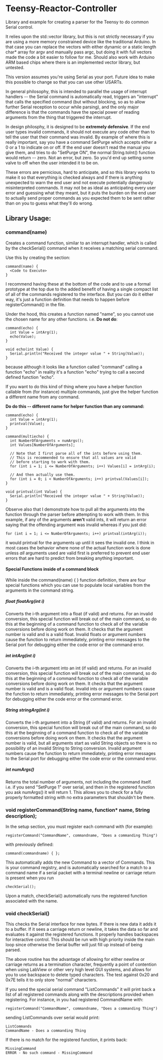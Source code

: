 # Teensy-Reactor-Controller
Library and example for creating a parser for the Teensy to do common Serial control.

It relies upon the std::vector library, but this is not strictly necessary if you are using a more memory constrained device like the traditional Arduino. In that case you can replace the vectors with either dynamic or a static length char* array for argv and manually pass argc, but doing it with full vectors made the code a bit easier to follow for me. Should also work with Arduino ARM based chips where there is an implemented vector library, but untested.

This version assumes you're using Serial as your port. Future idea to make this possible to change so that you can use other USARTs.

In general philosophy, this is intended to parallel the usage of interrupt handlers -- the Serial command is automatically read, triggers an "interrupt" that calls the specified command (but without blocking, so as to allow further Serial reception to occur while parsing), and the only major difference is that the commands have the special power of reading arguments from the thing that triggered the interrupt.

In design philosphy, it is designed to be **extremely defensive**. If the end user types invalid commands, it should not execute any code other than to tell the user that their command was invalid. By example of where this is really important, say you have a command SetPurge which accepts either a 0 or a 1 to indicate on or off. If the end user doesn't read the manual you give them, and tries to do "SetPurge ON", the normal String.toInt() function would return -- zero. Not an error, but zero. So you'd end up setting some valve to off when the user intended it to be on.

These errors are pernicious, hard to anticipate, and so this library works to make it so that everything is checked always and if there is anything unexpected to warn the end user and not execute potentially dangerously misinterpreted commands. It may not be as ideal as anticipating every user error and guessing what they meant, but it puts the burden on the end user to actually send proper commands as you expected them to be sent rather than on you to guess what they'll do wrong.

## Library Usage:

### command(name)

Creates a command function, similar to an interrupt handler, which is called by the checkSerial() command when it receives a matching serial command.

Use this by creating the section:

    command(name) {
      <Code to Execute>
    }

I recommend having these at the bottom of the code and to use a formal prototype at the top due to the added benefit of having a single compact list of all of the commands registered to the interface. But you can do it either way, it's just a function definition that needs to happen before registerCommand() in the file.

Under the hood, this creates a function named "name", so you cannot use the chosen name for any other functions. i.e. **Do not do**:

```
command(echo) {
  int Value = intArg(1);
  echo(Value);
}

void echo(int Value) {
  Serial.println("Received the integer value " + String(Value));
}
```

because although it looks like a function called "command" calling a function "echo" in reality it's a function "echo" trying to call a second defined function "echo".

If you want to do this kind of thing where you have a helper function callable from (for instance) multiple commands, just give the helper function a different name from any command.

**Do do this -- different name for helper function than any command:**
```
command(echo) {
  int Value = intArg(1);
  printval(Value);
}

command(multiecho) {
  int NumberOfArguments = numArgs();
  int Values[NumberOfArguments];
  
  // Note that I first parse all of the ints before using them.
  // This is recommended to ensure that all values are valid
  // before starting to work with them.
  for (int i = 1; i <= NumberOfArguments; i++) Values[i] = intArg(i);

  // And then actually use them.
  for (int i = 0; i < NumberOfArguments; i++) printval(Values[i]);
}

void printval(int Value) {
  Serial.println("Received the integer value " + String(Value));
}
```

Observe also that I demonstrate how to pull all the arguments into the function through the parser before attempting to work with them. In this example, if any of the arguments **aren't** valid ints, it will return an error saying that the offending argument was invalid whereas if you just did:

    for (int i = 1; i <= NumberOfArguments; i++) printval(intArg(i));

it would printval for the arguments up until it sees the invalid one. I think in most cases the behavior where none of the actual function work is done unless *all* arguments used are valid first is preferred to prevent end user errors that are hard to predict from breaking anything important.

#### Special Functions inside of a command block

While inside the command(name) { } function definition, there are four special functions which you can use to populate local variables from the arguments in the command string.

##### float floatArg(int i)

Converts the i-th argument into a float (if valid) and returns. For an invalid conversion, this special function will break out of the main command, so do this at the beginning of a command function to check all of the variable conversions before doing work on them. It checks that the argument number is valid and is a valid float. Invalid floats or argument numbers cause the function to return immediately, printing error messages to the Serial port for debugging either the code error or the command error.

##### int intArg(int i)

Converts the i-th argument into an int (if valid) and returns. For an invalid conversion, this special function will break out of the main command, so do this at the beginning of a command function to check all of the variable conversions before doing work on them. It checks that the argument number is valid and is a valid float. Invalid ints or argument numbers cause the function to return immediately, printing error messages to the Serial port for debugging either the code error or the command error.

##### String stringArg(int i)

Converts the i-th argument into a String (if valid) and returns. For an invalid conversion, this special function will break out of the main command, so do this at the beginning of a command function to check all of the variable conversions before doing work on them. It checks that the argument number is valid, but all arguments start as valid String objects so there is no possibility of an invalid String to String conversion. Invalid argument numbers cause the function to return immediately, printing error messages to the Serial port for debugging either the code error or the command error.

##### int numArgs()

Returns the total number of arguments, not including the command itself. i.e. if you send "SetPurge 1" over serial, and then in the registered function you ask numArgs() it will return 1. This allows you to check for a fully properly formatted string with no extra parameters that shouldn't be there.

### void registerCommand(String name, function* name, String description);

In the setup section, you must register each command with (for example):

    registerCommand("CommandName", commandname, "Does a commanding Thing")
   
with previously defined:

    command(commandname) { };

This automatically adds the new Command to a vector of Commands. This is your command registry, and is automatically searched for a match to a command name if a serial packet with a terminal newline or carriage return is present when you run

    checkSerial();

Upon a match, checkSerial() automatically runs the registered function associated with the name.

### void checkSerial()

This checks the Serial interface for new bytes. If there is new data it adds it to a buffer. If it sees a carriage return or newline, it takes the data so far and evaluates it against the registered functions. It properly handles backspaces for interactive control. This should be run with high priority inside the main loop since otherwise the Serial buffer will just fill up instead of being parsed.

The above routine has the advantage of allowing for either newline or carriage returns as a termination character, frequently a point of contention when using LabView or other very high level GUI systems, and allows for you to use backspace to delete typed characters. The test against 0x20 and 0x7E tells it to only store "normal" characters.

If you send the special serial command "ListCommands" it will print back a list of all registered commands along with the descriptions provided when registering. For instance, in you had registered CommandName with:

    registerCommand("CommandName", commandname, "Does a commanding Thing")

sending ListCommands over serial would print:

    ListCommands
    CommandName - Does a commanding Thing

If there is no match for the registered function, it prints back:

    MissingCommand
    ERROR - No such command - MissingCommand